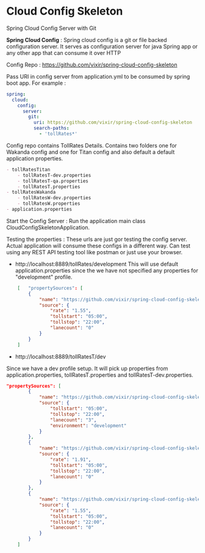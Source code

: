 # Cloud Config Skeleton
Spring Cloud Config Server with Git

__Spring Cloud Config__ : Spring cloud config is a git or file backed configuration server. It serves as configuration server for java Spring app or any other app that can consume it over HTTP

Config Repo : https://github.com/vixir/spring-cloud-config-skeleton

Pass URI in config server from application.yml to be consumed by spring boot app.
For example :
```yaml
spring:
  cloud:
    config:
      server:
        git:
          uri: https://github.com/vixir/spring-cloud-config-skeleton
          search-paths:
            - 'tollRates*'
```

Config repo contains TollRates Details. 
Contains two folders one for Wakanda config and one for Titan config and also default a default application properties.
```markdown
- tollRatesTitan
    - tollRatesT-dev.properties
    - tollRatesT-qa.properties
    - tollRatesT.properties
- tollRatesWakanda
    - tollRatesW-dev.properties
    - tollRatesW.properties
- application.properties
```

Start the Config Server :
Run the application main class CloudConfigSkeletonApplication.

Testing the properties :
These urls are just gor testing the config server. Actual application will consume these configs in a different way.
Can test using any REST API testing tool like postman or just use your browser.

- http://localhost:8889/tollRates/development
This will use default application.properties since the we have not specified any properties for "development" profile.
```json
    [   "propertySources": [
        {
            "name": "https://github.com/vixir/spring-cloud-config-skeleton/application.properties",
            "source": {
                "rate": "1.55",
                "tollstart": "05:00",
                "tollstop": "22:00",
                "lanecount": "0"
            }
        }
    ]
```
- http://localhost:8889/tollRatesT/dev

Since we have a dev profile setup. It will pick up properties from application.properties, tollRatesT.properties and tollRatesT-dev.properties.
```json
"propertySources": [
        {
            "name": "https://github.com/vixir/spring-cloud-config-skeleton/tollRatesTitan/tollRatesT-dev.properties",
            "source": {
                "tollstart": "05:00",
                "tollstop": "22:00",
                "lanecount": "3",
                "environment": "development"
            }
        },
        {
            "name": "https://github.com/vixir/spring-cloud-config-skeleton/tollRatesTitan/tollRatesT.properties",
            "source": {
                "rate": "1.91",
                "tollstart": "05:00",
                "tollstop": "22:00",
                "lanecount": "0"
            }
        },
        {
            "name": "https://github.com/vixir/spring-cloud-config-skeleton/application.properties",
            "source": {
                "rate": "1.55",
                "tollstart": "05:00",
                "tollstop": "22:00",
                "lanecount": "0"
            }
        }
    ]
```



 